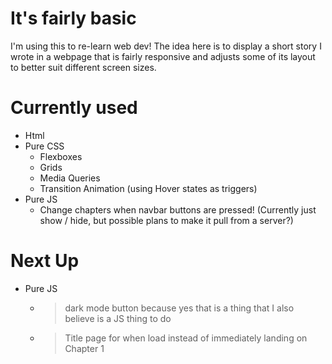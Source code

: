 # It's fairly basic
I'm using this to re-learn web dev!
The idea here is to display a short story I wrote in a webpage that is fairly responsive and adjusts some of its layout to better suit different screen sizes.
# Currently used
- Html
- Pure CSS
  - Flexboxes
  - Grids
  - Media Queries 
  - Transition Animation (using Hover states as triggers)
- Pure JS
  - Change chapters when navbar buttons are pressed! (Currently just show / hide, but possible plans to make it pull from a server?)
# Next Up
- Pure JS
  - > dark mode button because yes that is a thing that I also believe is a JS thing to do
  - > Title page for when load instead of immediately landing on Chapter 1
